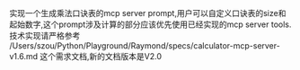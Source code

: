 实现一个生成乘法口诀表的mcp server prompt,用户可以自定义口诀表的size和起始数字,这个prompt涉及计算的部分应该优先使用已经实现的mcp server tools.
技术实现请严格参考 /Users/szou/Python/Playground/Raymond/specs/calculator-mcp-server-v1.6.md 这个需求文档,新的文档版本是V2.0
